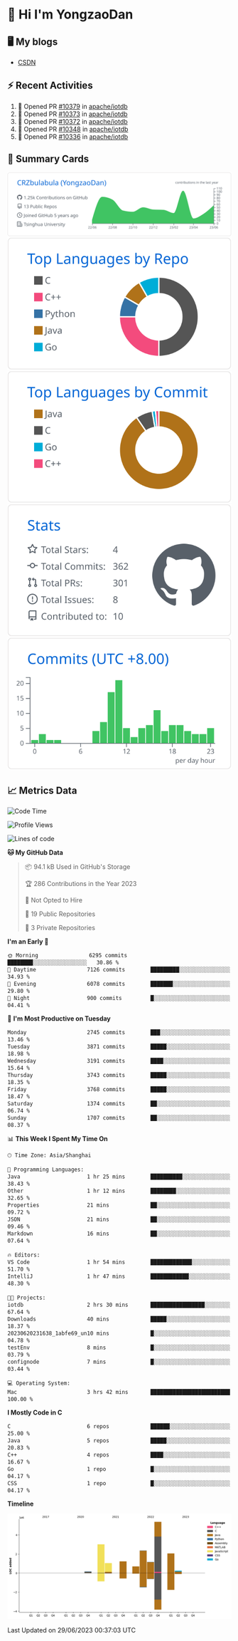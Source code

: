 # 👋 Hi I'm YongzaoDan

## 🖥 My blogs
  + [CSDN](https://blog.csdn.net/CRZbulabula?type=blog)

## ⚡ Recent Activities
<!--START_SECTION:activity-->
1. 💪 Opened PR [#10379](https://github.com/apache/iotdb/pull/10379) in [apache/iotdb](https://github.com/apache/iotdb)
2. 💪 Opened PR [#10373](https://github.com/apache/iotdb/pull/10373) in [apache/iotdb](https://github.com/apache/iotdb)
3. 💪 Opened PR [#10372](https://github.com/apache/iotdb/pull/10372) in [apache/iotdb](https://github.com/apache/iotdb)
4. 💪 Opened PR [#10348](https://github.com/apache/iotdb/pull/10348) in [apache/iotdb](https://github.com/apache/iotdb)
5. 💪 Opened PR [#10336](https://github.com/apache/iotdb/pull/10336) in [apache/iotdb](https://github.com/apache/iotdb)
<!--END_SECTION:activity-->

## 🎑 Summary Cards

[![](https://raw.githubusercontent.com/CRZbulabula/CRZbulabula/main/profile-summary-card-output/github/0-profile-details.svg)](https://github.com/vn7n24fzkq/github-profile-summary-cards)
[![](https://raw.githubusercontent.com/CRZbulabula/CRZbulabula/main/profile-summary-card-output/github/1-repos-per-language.svg)](https://github.com/vn7n24fzkq/github-profile-summary-cards) [![](https://raw.githubusercontent.com/CRZbulabula/CRZbulabula/main/profile-summary-card-output/github/2-most-commit-language.svg)](https://github.com/vn7n24fzkq/github-profile-summary-cards)
[![](https://raw.githubusercontent.com/CRZbulabula/CRZbulabula/main/profile-summary-card-output/github/3-stats.svg)](https://github.com/vn7n24fzkq/github-profile-summary-cards) [![](https://raw.githubusercontent.com/CRZbulabula/CRZbulabula/main/profile-summary-card-output/github/4-productive-time.svg)](https://github.com/vn7n24fzkq/github-profile-summary-cards)

## 📈 Metrics Data

<!--START_SECTION:waka-->
![Code Time](http://img.shields.io/badge/Code%20Time-206%20hrs%2012%20mins-blue)

![Profile Views](http://img.shields.io/badge/Profile%20Views-0-blue)

![Lines of code](https://img.shields.io/badge/From%20Hello%20World%20I%27ve%20Written-17.3%20million%20lines%20of%20code-blue)

**🐱 My GitHub Data** 

> 📦 94.1 kB Used in GitHub's Storage 
 > 
> 🏆 286 Contributions in the Year 2023
 > 
> 🚫 Not Opted to Hire
 > 
> 📜 19 Public Repositories 
 > 
> 🔑 3 Private Repositories 
 > 
**I'm an Early 🐤** 

```text
🌞 Morning                6295 commits        ████████░░░░░░░░░░░░░░░░░   30.86 % 
🌆 Daytime                7126 commits        █████████░░░░░░░░░░░░░░░░   34.93 % 
🌃 Evening                6078 commits        ███████░░░░░░░░░░░░░░░░░░   29.80 % 
🌙 Night                  900 commits         █░░░░░░░░░░░░░░░░░░░░░░░░   04.41 % 
```
📅 **I'm Most Productive on Tuesday** 

```text
Monday                   2745 commits        ███░░░░░░░░░░░░░░░░░░░░░░   13.46 % 
Tuesday                  3871 commits        █████░░░░░░░░░░░░░░░░░░░░   18.98 % 
Wednesday                3191 commits        ████░░░░░░░░░░░░░░░░░░░░░   15.64 % 
Thursday                 3743 commits        █████░░░░░░░░░░░░░░░░░░░░   18.35 % 
Friday                   3768 commits        █████░░░░░░░░░░░░░░░░░░░░   18.47 % 
Saturday                 1374 commits        ██░░░░░░░░░░░░░░░░░░░░░░░   06.74 % 
Sunday                   1707 commits        ██░░░░░░░░░░░░░░░░░░░░░░░   08.37 % 
```


📊 **This Week I Spent My Time On** 

```text
🕑︎ Time Zone: Asia/Shanghai

💬 Programming Languages: 
Java                     1 hr 25 mins        ██████████░░░░░░░░░░░░░░░   38.43 % 
Other                    1 hr 12 mins        ████████░░░░░░░░░░░░░░░░░   32.65 % 
Properties               21 mins             ██░░░░░░░░░░░░░░░░░░░░░░░   09.72 % 
JSON                     21 mins             ██░░░░░░░░░░░░░░░░░░░░░░░   09.46 % 
Markdown                 16 mins             ██░░░░░░░░░░░░░░░░░░░░░░░   07.64 % 

🔥 Editors: 
VS Code                  1 hr 54 mins        █████████████░░░░░░░░░░░░   51.70 % 
IntelliJ                 1 hr 47 mins        ████████████░░░░░░░░░░░░░   48.30 % 

🐱‍💻 Projects: 
iotdb                    2 hrs 30 mins       █████████████████░░░░░░░░   67.64 % 
Downloads                40 mins             █████░░░░░░░░░░░░░░░░░░░░   18.37 % 
20230620231638_1abfe69_un10 mins             █░░░░░░░░░░░░░░░░░░░░░░░░   04.78 % 
testEnv                  8 mins              █░░░░░░░░░░░░░░░░░░░░░░░░   03.79 % 
confignode               7 mins              █░░░░░░░░░░░░░░░░░░░░░░░░   03.44 % 

💻 Operating System: 
Mac                      3 hrs 42 mins       █████████████████████████   100.00 % 
```

**I Mostly Code in C** 

```text
C                        6 repos             ██████░░░░░░░░░░░░░░░░░░░   25.00 % 
Java                     5 repos             █████░░░░░░░░░░░░░░░░░░░░   20.83 % 
C++                      4 repos             ████░░░░░░░░░░░░░░░░░░░░░   16.67 % 
Go                       1 repo              █░░░░░░░░░░░░░░░░░░░░░░░░   04.17 % 
CSS                      1 repo              █░░░░░░░░░░░░░░░░░░░░░░░░   04.17 % 
```



**Timeline**

![Lines of Code chart](https://raw.githubusercontent.com/CRZbulabula/CRZbulabula/main/assets/bar_graph.png)


 Last Updated on 29/06/2023 00:37:03 UTC
<!--END_SECTION:waka-->

